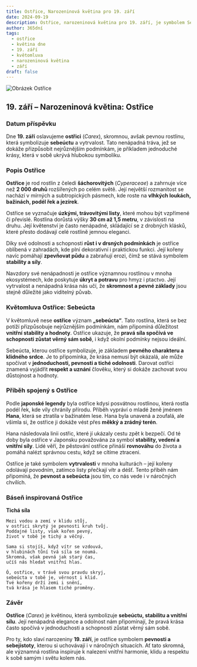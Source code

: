 ```yaml
---
title: Ostřice, Narozeninová květina pro 19. září
date: 2024-09-19
description: Ostřice, narozeninová květina pro 19. září, je symbolem Sebeúcta. Objevte její jedinečný význam, fascinující příběhy a poezii, která oslavuje její krásu.
author: 365dní
tags:
  - ostřice
  - květina dne
  - 19. září
  - květomluva
  - narozeninová květina
  - září
draft: false
---
```


![Obrázek Ostřice](https://cdn.pixabay.com/photo/2011/04/29/11/26/swamp-sedge-7118_960_720.jpg#center)


## 19. září – Narozeninová květina: Ostřice

### Datum příspěvku

Dne **19. září** oslavujeme **ostřici** (_Carex_), skromnou, avšak pevnou rostlinu, která symbolizuje **sebeúctu** a vytrvalost. Tato nenápadná tráva, jež se dokáže přizpůsobit nejrůznějším podmínkám, je příkladem jednoduché krásy, která v sobě ukrývá hlubokou symboliku.

### Popis Ostřice

**Ostřice** je rod rostlin z čeledi **šáchorovitých** (_Cyperaceae_) a zahrnuje více než **2 000 druhů** rozšířených po celém světě. Její největší rozmanitost se nachází v mírných a subtropických pásmech, kde roste na **vlhkých loukách, bažinách, podél řek a jezírek**.

Ostřice se vyznačuje **úzkými, trávovitými listy**, které mohou být vzpřímené či převislé. Rostlina dorůstá výšky **30 cm až 1,5 metru**, v závislosti na druhu. Její květenství je často nenápadné, skládající se z drobných klásků, které přesto dodávají celé rostlině jemnou eleganci.

Díky své odolnosti a schopnosti **růst i v drsných podmínkách** je ostřice oblíbená v zahradách, kde plní dekorativní i praktickou funkci. Její kořeny navíc pomáhají **zpevňovat půdu** a zabraňují erozi, čímž se stává symbolem **stability a síly**.

Navzdory své nenápadnosti je ostřice významnou rostlinou v mnoha ekosystémech, kde poskytuje **úkryt a potravu** pro hmyz i ptactvo. Její vytrvalost a nenápadná krása nás učí, že **skromnost a pevné základy** jsou stejně důležité jako viditelný půvab.

### Květomluva Ostřice: Sebeúcta

V květomluvě nese **ostřice** význam **„sebeúcta“**. Tato rostlina, která se bez potíží přizpůsobuje nejrůznějším podmínkám, nám připomíná důležitost **vnitřní stability a hodnoty**. Ostřice ukazuje, že **pravá síla spočívá ve schopnosti zůstat věrný sám sobě**, i když okolní podmínky nejsou ideální.

Sebeúcta, kterou ostřice symbolizuje, je základem **pevného charakteru a klidného srdce**. Je to připomínka, že krása nemusí být okázalá, ale může spočívat v **jednoduchosti, pevnosti a tiché odolnosti**. Darovat ostřici znamená vyjádřit **respekt a uznání** člověku, který si dokáže zachovat svou důstojnost a hodnoty.

### Příběh spojený s Ostřice

Podle **japonské legendy** byla ostřice kdysi posvátnou rostlinou, která rostla podél řek, kde víly chránily přírodu. Příběh vypráví o mladé ženě jménem **Hana**, která se ztratila v bažinatém lese. Hana byla unavená a zoufalá, ale všimla si, že ostřice ji dokáže vést přes **měkký a zrádný terén**.

Hana následovala linii ostřic, které jí ukázaly cestu zpět k bezpečí. Od té doby byla ostřice v Japonsku považována za symbol **stability, vedení a vnitřní síly**. Lidé věří, že pěstování ostřice přináší **rovnováhu** do života a pomáhá nalézt správnou cestu, když se cítíme ztraceni.

Ostřice je také symbolem **vytrvalosti** v mnoha kulturách – její kořeny odolávají povodním, zatímco listy přečkají vítr a déšť. Tento příběh nám připomíná, že **pevnost a sebeúcta** jsou tím, co nás vede i v náročných chvílích.

### Báseň inspirovaná Ostřice

**Tichá síla**

```
Mezi vodou a zemí v klidu stůj,  
v ostřici skrytý je pevnosti kruh tvůj.  
Poddajné listy, však kořen pevný,  
život v tobě je tichý a věčný.  

Sama si stojíš, když vítr se vzdouvá,  
v hlubinách tůní tvá síla se noumá.  
Skromná, však pevná jak starý čas,  
učíš nás hledat vnitřní hlas.  

Ó, ostřice, v trávě svou pravdu skryj,  
sebeúcta v tobě je, věrnost i klid.  
Tvé kořeny drží zemi i snění,  
tvá krása je hlasem tiché proměny.  
```

### Závěr

**Ostřice** (_Carex_) je květinou, která symbolizuje **sebeúctu, stabilitu a vnitřní sílu**. Její nenápadná elegance a odolnost nám připomínají, že pravá krása často spočívá v jednoduchosti a schopnosti zůstat věrný sám sobě.

Pro ty, kdo slaví narozeniny **19. září**, je ostřice symbolem **pevnosti a sebejistoty**, kterou si uchovávají i v náročných situacích. Ať tato skromná, ale významná rostlina inspiruje k nalezení vnitřní harmonie, klidu a respektu k sobě samým i světu kolem nás.